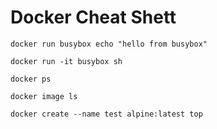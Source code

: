 # Docker Cheat Shett

```
docker run busybox echo "hello from busybox"

docker run -it busybox sh

docker ps

docker image ls

docker create --name test alpine:latest top
```